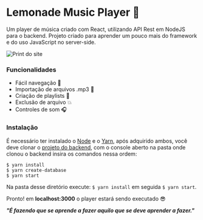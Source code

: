 # Lemonade Music Player :lemon:

Um player de música criado com React, utilizando API Rest em NodeJS para o backend. Projeto criado para aprender um pouco mais do framework e do uso JavaScript no server-side.

![Print do site](https://i.imgur.com/ky4FGBL.png)

###  Funcionalidades

- Fácil navegação :rocket:
-  Importação de arquivos .mp3 :musical_note:
- Criação de playlists :bookmark_tabs:
- Exclusão de arquivo :collision:
- Controles de som :headphones:

###  Instalação

É necessário ter instalado o [Node] e o [Yarn], após adquirido ambos, você deve clonar o [projeto do backend], com o console aberto na pasta onde clonou o backend insira os comandos nessa ordem:

    $ yarn install 
    $ yarn create-database
    $ yarn start

Na pasta desse diretório execute:
`$ yarn install` em seguida `$ yarn start`.

Pronto! em **localhost:3000** o player estará sendo executado :sunglasses:

***"É fazendo que se aprende a fazer aquilo que se deve aprender a fazer."***

[Node]: <https://nodejs.org/>
[Yarn]: <https://yarnpkg.com/>
[projeto do backend]: <https://github.com/Lemon42/lemonade-music-player-backend>
